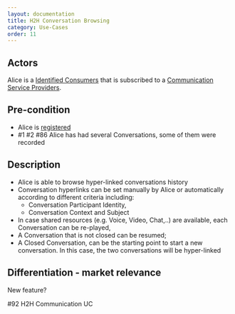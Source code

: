 ```yaml
---
layout: documentation
title: H2H Conversation Browsing
category: Use-Cases
order: 11
---
```


## Actors

Alice is a [Identified Consumers](../business-models/business-roles.md#identified-service-consumer) that is subscribed to a [Communication Service Providers](../business-models/business-roles.md#communication-service-provider).

## Pre-condition

- Alice is [registered](../User%20Authentication%20and%20Registration.md)
- #1 #2 #86 Alice has had several Conversations, some of them were recorded

## Description

- Alice is able to browse hyper-linked conversations history
- Conversation hyperlinks can be set manually by Alice or automatically according to different criteria including:
  - Conversation Participant Identity,
  - Conversation Context and Subject
- In case shared resources (e.g. Voice, Video, Chat,..) are available, each Conversation can be re-played,
- A Conversation that is not closed can be resumed;
- A  Closed Conversation, can be the starting point to start a new conversation. In this case, the two conversations will be hyper-linked

## Differentiation - market relevance

New feature?

#92 H2H Communication UC

